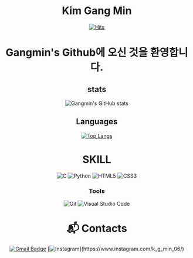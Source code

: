<div align="center">


# Kim Gang Min
[![Hits](https://hits.seeyoufarm.com/api/count/incr/badge.svg?url=https%3A%2F%2Fgithub.com%2Fmin-524%2Fhit-counter&count_bg=%236F5CD0&title_bg=%23759FA4&icon=&icon_color=%23E7E7E7&title=hits&edge_flat=false)](https://hits.seeyoufarm.com)
# Gangmin's Github에 오신 것을 환영합니다. 

## stats

![Gangmin's GitHub stats](https://github-readme-stats.vercel.app/api?username=min-524&show_icons=true&theme=radical)  

## Languages
[![Top Langs](https://github-readme-stats.vercel.app/api/top-langs/?username=min-524&langs_count=10)](https://github.com/min-524/github-readme-stats)

# SKILL
![C](https://img.shields.io/badge/C-0000FF.svg?&style=for-the-badge&logo=C&logoColor=white) ![Python](https://img.shields.io/badge/Python-3776AB.svg?&style=for-the-badge&logo=Python&logoColor=white) ![HTML5](https://img.shields.io/badge/HTML5-E34F26.svg?&style=for-the-badge&logo=HTML5&logoColor=white) ![CSS3](https://img.shields.io/badge/CSS3-1572B6.svg?&style=for-the-badge&logo=CSS3&logoColor=white)

### Tools
![Git](https://img.shields.io/badge/Git-F05032.svg?&style=for-the-badge&logo=Git&logoColor=white) ![Visual Studio Code](https://img.shields.io/badge/Visual%20Studio%20Code-007ACC.svg?&style=for-the-badge&logo=Visual%20Studio%20Code&logoColor=white)

# :mailbox_with_mail: Contacts
[![Gmail Badge](https://img.shields.io/badge/Gmail-d14836?style=flat-square&logo=Gmail&logoColor=white&link=mailto:tgmalacom@gmail.com)](mailto:tgmalacom@gmail.com)
[![Instagram](http://img.shields.io/badge/-Instagram-E4405F?style=flat-square&logo=Instagram-&link=[https://www.instagram.com/b_.chan7/](https://www.instagram.com/k_g_min_06/))](https://www.instagram.com/k_g_min_06/)


</div>
